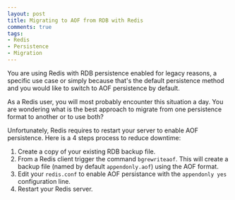 ```yaml
---
layout: post
title: Migrating to AOF from RDB with Redis
comments: true
tags:
- Redis
- Persistence
- Migration
---
```


You are using Redis with RDB persistence enabled for legacy reasons, a specific
use case or simply because that's the default persistence method and you would like 
to switch to AOF persistence by default.

As a Redis user, you will most probably encounter this situation a day. You are
wondering what is the best approach to migrate from one persistence format to
another or to use both?

Unfortunately, Redis requires to restart your server to enable AOF persistence.
Here is a 4 steps process to reduce downtime:

1. Create a copy of your existing RDB backup file.
2. From a Redis client trigger the command `bgrewriteaof`. This will create
   a backup file (named by default `appendonly.aof`) using the AOF format.
3. Edit your `redis.conf` to enable AOF persistance with the `appendonly yes`
   configuration line.
4. Restart your Redis server.

